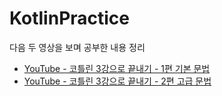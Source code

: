 # KotlinPractice
다음 두 영상을 보며 공부한 내용 정리
- [YouTube - 코틀린 3강으로 끝내기 - 1편 기본 문법](https://www.youtube.com/watch?v=IDVnZPjRCYg)
- [YouTube - 코틀린 3강으로 끝내기 - 2편 고급 문법](https://www.youtube.com/watch?v=Q5noYbbc9uc)
